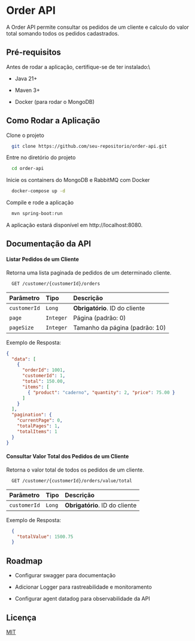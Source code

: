 
# Order API

A Order API permite consultar os pedidos de um cliente e calculo do valor total somando todos os pedidos cadastrados.


## Pré-requisitos
Antes de rodar a aplicação, certifique-se de ter instalado:\

- Java 21+

- Maven 3+

- Docker (para rodar o MongoDB)


## Como Rodar a Aplicação

Clone o projeto

```bash
  git clone https://github.com/seu-repositorio/order-api.git
```

Entre no diretório do projeto

```bash
  cd order-api
```

Inicie os containers do MongoDB e RabbitMQ com Docker

```bash
  docker-compose up -d
```

Compile e rode a aplicação

```bash
  mvn spring-boot:run
```

A aplicação estará disponível em http://localhost:8080.

## Documentação da API

#### Listar Pedidos de um Cliente

Retorna uma lista paginada de pedidos de um determinado cliente.

```http
  GET /customer/{customerId}/orders
```

| Parâmetro    | Tipo       | Descrição                           |
| :----------  | :--------- | :---------------------------------- |
| `customerId` | `Long`     | **Obrigatório**. ID do cliente      |
| `page`       | `Integer`  | Página (padrão: 0)                  |
| `pageSize`   | `Integer`  | Tamanho da página (padrão: 10)      |

Exemplo de Resposta:
```json
{
  "data": [
    {
      "orderId": 1001,
      "customerId": 1,
      "total": 150.00,
      "items": [
        { "product": "caderno", "quantity": 2, "price": 75.00 }
      ]
    }
  ],
  "pagination": {
    "currentPage": 0,
    "totalPages": 1,
    "totalItems": 1
  }
}
```

#### Consultar Valor Total dos Pedidos de um Cliente

Retorna o valor total de todos os pedidos de um cliente.

```http
  GET /customer/{customerId}/orders/value/total
```

| Parâmetro    | Tipo       | Descrição                           |
| :----------  | :--------- | :---------------------------------- |
| `customerId` | `Long`     | **Obrigatório**. ID do cliente      |

Exemplo de Resposta:

```json
  {
    "totalValue": 1500.75
  }

```



## Roadmap

- Configurar swagger para documentação

- Adicionar Logger para rastreabilidade e monitoramento

- Configurar agent datadog para observabilidade da API


## Licença

[MIT](https://choosealicense.com/licenses/mit/)